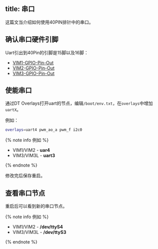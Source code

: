 title: 串口
---

这篇文当介绍如何使用40PIN排针中的串口。

## 确认串口硬件引脚

Uart引出到40Pin的引脚是15脚以及16脚：

* [VIM1-GPIO-Pin-Out](Hardware#VIM1-硬件信息)
* [VIM2-GPIO-Pin-Out](Hardware#VIM2-硬件信息)
* [VIM3-GPIO-Pin-Out](Hardware#VIM3-硬件信息)


## 使能串口

通过DT Overlays打开uart的节点，编辑`/boot/env.txt`，在`overlays`中增加`uartX`。


例如：

```bash
overlays=uart4 pwm_ao_a pwm_f i2c0
```

{% note info 例如 %}

* VIM1/VIM2 - **uar4**
* VIM3/VIM3L - **uart3**

{% endnote %}

修改完后保存重启。

## 查看串口节点

重启后可以看到新的串口节点。

{% note info 例如 %}

* VIM1/VIM2 - **/dev/ttyS4**
* VIM3/VIM3L - **/dev/ttyS3**

{% endnote %}
